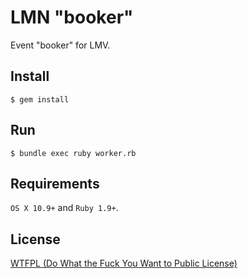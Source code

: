 # LMN "booker"

Event "booker" for LMV.

## Install

```
$ gem install
```

## Run

```
$ bundle exec ruby worker.rb
```

## Requirements

`OS X 10.9+` and `Ruby 1.9+`.

## License

[WTFPL (Do What the Fuck You Want to Public License)](http://en.wikipedia.org/wiki/WTFPL)